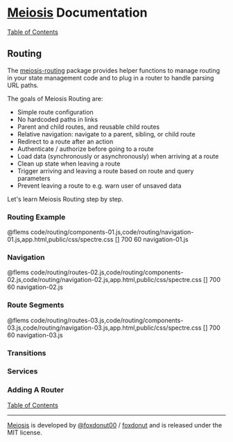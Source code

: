 # [Meiosis](https://meiosis.js.org) Documentation

[Table of Contents](toc.html)

## Routing

The [meiosis-routing](https://github.com/foxdonut/meiosis/tree/master/helpers/routing) package
provides helper functions to manage routing in your state management code and to plug in a
router to handle parsing URL paths.

The goals of Meiosis Routing are:

- Simple route configuration
- No hardcoded paths in links
- Parent and child routes, and reusable child routes
- Relative navigation: navigate to a parent, sibling, or child route
- Redirect to a route after an action
- Authenticate / authorize before going to a route
- Load data (synchronously or asynchronously) when arriving at a route
- Clean up state when leaving a route
- Trigger arriving and leaving a route based on route and query parameters
- Prevent leaving a route to e.g. warn user of unsaved data

Let's learn Meiosis Routing step by step.

### Routing Example

@flems code/routing/components-01.js,code/routing/navigation-01.js,app.html,public/css/spectre.css [] 700 60 navigation-01.js

### Navigation

@flems code/routing/routes-02.js,code/routing/components-02.js,code/routing/navigation-02.js,app.html,public/css/spectre.css [] 700 60 navigation-02.js

### Route Segments

@flems code/routing/routes-03.js,code/routing/components-03.js,code/routing/navigation-03.js,app.html,public/css/spectre.css [] 700 60 navigation-03.js

### Transitions

### Services

### Adding A Router

[Table of Contents](toc.html)

-----

[Meiosis](https://meiosis.js.org) is developed by
[@foxdonut00](http://twitter.com/foxdonut00) /
[foxdonut](https://github.com/foxdonut)
and is released under the MIT license.
